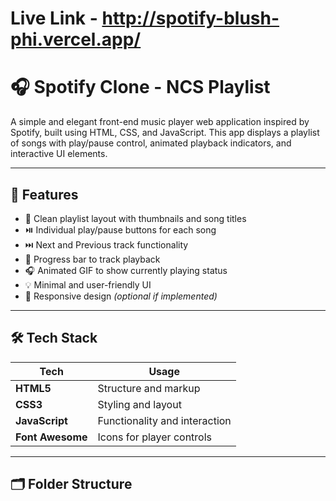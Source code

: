 # Live Link - http://spotify-blush-phi.vercel.app/

# 🎧 Spotify Clone - NCS Playlist

A simple and elegant front-end music player web application inspired by Spotify, built using HTML, CSS, and JavaScript. This app displays a playlist of songs with play/pause control, animated playback indicators, and interactive UI elements.

---

## 📌 Features

- 🎵 Clean playlist layout with thumbnails and song titles
- ⏯️ Individual play/pause buttons for each song
- ⏭️ Next and Previous track functionality
- 📶 Progress bar to track playback
- 🎧 Animated GIF to show currently playing status
- 💡 Minimal and user-friendly UI
- 📱 Responsive design *(optional if implemented)*

---

## 🛠 Tech Stack

| Tech            | Usage                            |
|-----------------|----------------------------------|
| **HTML5**       | Structure and markup             |
| **CSS3**        | Styling and layout               |
| **JavaScript**  | Functionality and interaction    |
| **Font Awesome**| Icons for player controls        |

---

## 🗂️ Folder Structure

